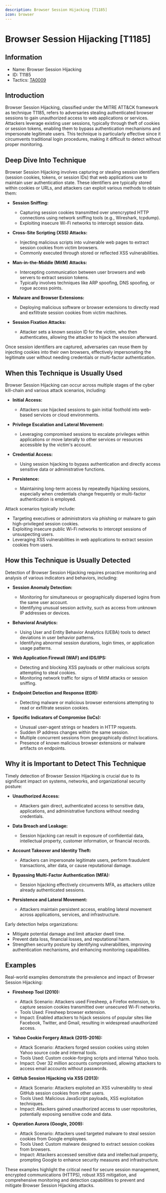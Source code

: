 ```yaml
---
description: Browser Session Hijacking [T1185]
icon: browser
---
```


# Browser Session Hijacking [T1185]

## Information

- Name: Browser Session Hijacking
- ID: T1185
- Tactics: [TA0009](../TA0009/TA0009.md)

## Introduction

Browser Session Hijacking, classified under the MITRE ATT&CK framework as technique T1185, refers to adversaries stealing authenticated browser sessions to gain unauthorized access to web applications or services. Attackers leverage existing user sessions, typically through theft of cookies or session tokens, enabling them to bypass authentication mechanisms and impersonate legitimate users. This technique is particularly effective since it circumvents traditional login procedures, making it difficult to detect without proper monitoring.

## Deep Dive Into Technique

Browser Session Hijacking involves capturing or stealing session identifiers (session cookies, tokens, or session IDs) that web applications use to maintain user authentication state. These identifiers are typically stored within cookies or URLs, and attackers can exploit various methods to obtain them:

- **Session Sniffing:**

  - Capturing session cookies transmitted over unencrypted HTTP connections using network sniffing tools (e.g., Wireshark, tcpdump).
  - Exploiting insecure Wi-Fi networks to intercept session data.

- **Cross-Site Scripting (XSS) Attacks:**

  - Injecting malicious scripts into vulnerable web pages to extract session cookies from victim browsers.
  - Commonly executed through stored or reflected XSS vulnerabilities.

- **Man-in-the-Middle (MitM) Attacks:**

  - Intercepting communication between user browsers and web servers to extract session tokens.
  - Typically involves techniques like ARP spoofing, DNS spoofing, or rogue access points.

- **Malware and Browser Extensions:**

  - Deploying malicious software or browser extensions to directly read and exfiltrate session cookies from victim machines.

- **Session Fixation Attacks:**
  - Attacker sets a known session ID for the victim, who then authenticates, allowing the attacker to hijack the session afterward.

Once session identifiers are captured, adversaries can reuse them by injecting cookies into their own browsers, effectively impersonating the legitimate user without needing credentials or multi-factor authentication.

## When this Technique is Usually Used

Browser Session Hijacking can occur across multiple stages of the cyber kill-chain and various attack scenarios, including:

- **Initial Access:**

  - Attackers use hijacked sessions to gain initial foothold into web-based services or cloud environments.

- **Privilege Escalation and Lateral Movement:**

  - Leveraging compromised sessions to escalate privileges within applications or move laterally to other services or resources accessible by the victim's account.

- **Credential Access:**

  - Using session hijacking to bypass authentication and directly access sensitive data or administrative functions.

- **Persistence:**
  - Maintaining long-term access by repeatedly hijacking sessions, especially when credentials change frequently or multi-factor authentication is employed.

Attack scenarios typically include:

- Targeting executives or administrators via phishing or malware to gain high-privileged session cookies.
- Exploiting insecure public Wi-Fi networks to intercept sessions of unsuspecting users.
- Leveraging XSS vulnerabilities in web applications to extract session cookies from users.

## How this Technique is Usually Detected

Detection of Browser Session Hijacking requires proactive monitoring and analysis of various indicators and behaviors, including:

- **Session Anomaly Detection:**

  - Monitoring for simultaneous or geographically dispersed logins from the same user account.
  - Identifying unusual session activity, such as access from unknown IP addresses or devices.

- **Behavioral Analytics:**

  - Using User and Entity Behavior Analytics (UEBA) tools to detect deviations in user behavior patterns.
  - Identifying abnormal session durations, login times, or application usage patterns.

- **Web Application Firewall (WAF) and IDS/IPS:**

  - Detecting and blocking XSS payloads or other malicious scripts attempting to steal cookies.
  - Monitoring network traffic for signs of MitM attacks or session sniffing.

- **Endpoint Detection and Response (EDR):**

  - Detecting malware or malicious browser extensions attempting to read or exfiltrate session cookies.

- **Specific Indicators of Compromise (IoCs):**
  - Unusual user-agent strings or headers in HTTP requests.
  - Sudden IP address changes within the same session.
  - Multiple concurrent sessions from geographically distinct locations.
  - Presence of known malicious browser extensions or malware artifacts on endpoints.

## Why it is Important to Detect This Technique

Timely detection of Browser Session Hijacking is crucial due to its significant impact on systems, networks, and organizational security posture:

- **Unauthorized Access:**

  - Attackers gain direct, authenticated access to sensitive data, applications, and administrative functions without needing credentials.

- **Data Breach and Leakage:**

  - Session hijacking can result in exposure of confidential data, intellectual property, customer information, or financial records.

- **Account Takeover and Identity Theft:**

  - Attackers can impersonate legitimate users, perform fraudulent transactions, alter data, or cause reputational damage.

- **Bypassing Multi-Factor Authentication (MFA):**

  - Session hijacking effectively circumvents MFA, as attackers utilize already authenticated sessions.

- **Persistence and Lateral Movement:**
  - Attackers maintain persistent access, enabling lateral movement across applications, services, and infrastructure.

Early detection helps organizations:

- Mitigate potential damage and limit attacker dwell time.
- Prevent data loss, financial losses, and reputational harm.
- Strengthen security posture by identifying vulnerabilities, improving authentication mechanisms, and enhancing monitoring capabilities.

## Examples

Real-world examples demonstrate the prevalence and impact of Browser Session Hijacking:

- **Firesheep Tool (2010):**

  - Attack Scenario: Attackers used Firesheep, a Firefox extension, to capture session cookies transmitted over unsecured Wi-Fi networks.
  - Tools Used: Firesheep browser extension.
  - Impact: Enabled attackers to hijack sessions of popular sites like Facebook, Twitter, and Gmail, resulting in widespread unauthorized access.

- **Yahoo Cookie Forgery Attack (2015-2016):**

  - Attack Scenario: Attackers forged session cookies using stolen Yahoo source code and internal tools.
  - Tools Used: Custom cookie-forging scripts and internal Yahoo tools.
  - Impact: Over 32 million accounts compromised, allowing attackers to access email accounts without passwords.

- **GitHub Session Hijacking via XSS (2013):**

  - Attack Scenario: Attackers exploited an XSS vulnerability to steal GitHub session cookies from other users.
  - Tools Used: Malicious JavaScript payloads, XSS exploitation techniques.
  - Impact: Attackers gained unauthorized access to user repositories, potentially exposing sensitive code and data.

- **Operation Aurora (Google, 2009):**
  - Attack Scenario: Attackers used targeted malware to steal session cookies from Google employees.
  - Tools Used: Custom malware designed to extract session cookies from browsers.
  - Impact: Attackers accessed sensitive data and intellectual property, prompting Google to enhance security measures and infrastructure.

These examples highlight the critical need for secure session management, encrypted communications (HTTPS), robust XSS mitigation, and comprehensive monitoring and detection capabilities to prevent and mitigate Browser Session Hijacking attacks.
